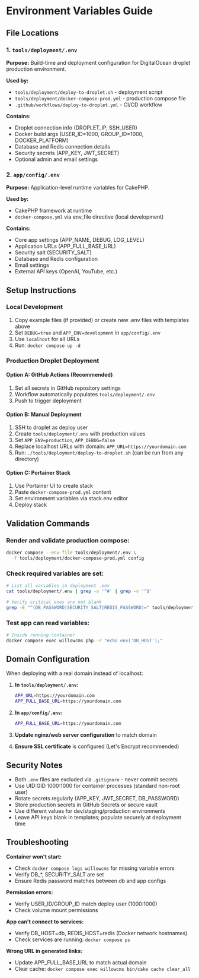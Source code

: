 # Environment Variables Guide

## File Locations

### 1. `tools/deployment/.env`
**Purpose:** Build-time and deployment configuration for DigitalOcean droplet production environment.

**Used by:**
- `tools/deployment/deploy-to-droplet.sh` - deployment script
- `tools/deployment/docker-compose-prod.yml` - production compose file
- `.github/workflows/deploy-to-droplet.yml` - CI/CD workflow

**Contains:**
- Droplet connection info (DROPLET_IP, SSH_USER)
- Docker build args (USER_ID=1000, GROUP_ID=1000, DOCKER_PLATFORM)
- Database and Redis connection details
- Security secrets (APP_KEY, JWT_SECRET)
- Optional admin and email settings

### 2. `app/config/.env`
**Purpose:** Application-level runtime variables for CakePHP.

**Used by:**
- CakePHP framework at runtime
- `docker-compose.yml` via env_file directive (local development)

**Contains:**
- Core app settings (APP_NAME, DEBUG, LOG_LEVEL)
- Application URLs (APP_FULL_BASE_URL)
- Security salt (SECURITY_SALT)
- Database and Redis configuration
- Email settings
- External API keys (OpenAI, YouTube, etc.)

## Setup Instructions

### Local Development
1. Copy example files (if provided) or create new .env files with templates above
2. Set `DEBUG=true` and `APP_ENV=development` in `app/config/.env`
3. Use `localhost` for all URLs
4. Run: `docker compose up -d`

### Production Droplet Deployment

#### Option A: GitHub Actions (Recommended)
1. Set all secrets in GitHub repository settings
2. Workflow automatically populates `tools/deployment/.env`
3. Push to trigger deployment

#### Option B: Manual Deployment
1. SSH to droplet as deploy user
2. Create `tools/deployment/.env` with production values
3. Set `APP_ENV=production`, `APP_DEBUG=false`
4. Replace localhost URLs with domain: `APP_URL=https://yourdomain.com`
5. Run: `./tools/deployment/deploy-to-droplet.sh` (can be run from any directory)

#### Option C: Portainer Stack
1. Use Portainer UI to create stack
2. Paste `docker-compose-prod.yml` content
3. Set environment variables via stack.env editor
4. Deploy stack

## Validation Commands

### Render and validate production compose:
```bash
docker compose --env-file tools/deployment/.env \
  -f tools/deployment/docker-compose-prod.yml config
```

### Check required variables are set:
```bash
# List all variables in deployment .env
cat tools/deployment/.env | grep -v '^#' | grep -v '^$'

# Verify critical ones are not blank
grep -E "^(DB_PASSWORD|SECURITY_SALT|REDIS_PASSWORD)=" tools/deployment/.env
```

### Test app can read variables:
```bash
# Inside running container
docker compose exec willowcms php -r "echo env('DB_HOST');"
```

## Domain Configuration

When deploying with a real domain instead of localhost:

1. **In `tools/deployment/.env`:**
   ```bash
   APP_URL=https://yourdomain.com
   APP_FULL_BASE_URL=https://yourdomain.com
   ```

2. **In `app/config/.env`:**
   ```bash
   APP_FULL_BASE_URL=https://yourdomain.com
   ```

3. **Update nginx/web server configuration** to match domain

4. **Ensure SSL certificate** is configured (Let's Encrypt recommended)

## Security Notes

- Both `.env` files are excluded via `.gitignore` - never commit secrets
- Use UID:GID 1000:1000 for container processes (standard non-root user)
- Rotate secrets regularly (APP_KEY, JWT_SECRET, DB_PASSWORD)
- Store production secrets in GitHub Secrets or secure vault
- Use different values for dev/staging/production environments
- Leave API keys blank in templates; populate securely at deployment time

## Troubleshooting

**Container won't start:**
- Check `docker compose logs willowcms` for missing variable errors
- Verify DB_*, SECURITY_SALT are set
- Ensure Redis password matches between db and app configs

**Permission errors:**
- Verify USER_ID/GROUP_ID match deploy user (1000:1000)
- Check volume mount permissions

**App can't connect to services:**
- Verify DB_HOST=db, REDIS_HOST=redis (Docker network hostnames)
- Check services are running: `docker compose ps`

**Wrong URL in generated links:**
- Update APP_FULL_BASE_URL to match actual domain
- Clear cache: `docker compose exec willowcms bin/cake cache clear_all`